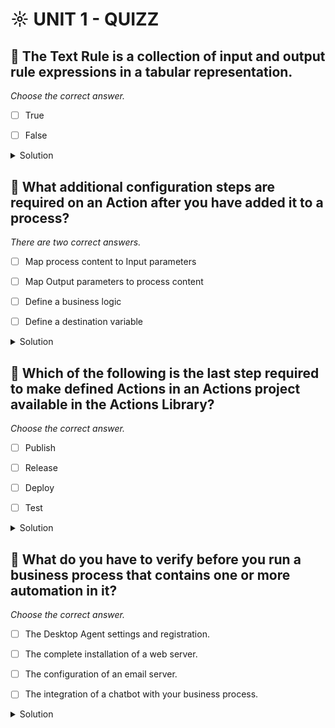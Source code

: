 # ☼ UNIT 1 - QUIZZ

## :small_red_triangle_down: The Text Rule is a collection of input and output rule expressions in a tabular representation.

_Choose the correct answer._

- [ ] True

- [ ] False

<details>
  <summary>Solution</summary>

- [ ] True

- [ ] False

</details>

## :small_red_triangle_down: What additional configuration steps are required on an Action after you have added it to a process?

_There are two correct answers._

- [ ] Map process content to Input parameters

- [ ] Map Output parameters to process content

- [ ] Define a business logic

- [ ] Define a destination variable

<details>
  <summary>Solution</summary>

- [ ] Map process content to Input parameters

- [ ] Map Output parameters to process content

- [ ] Define a business logic

- [ ] Define a destination variable

</details>

## :small_red_triangle_down: Which of the following is the last step required to make defined Actions in an Actions project available in the Actions Library?

_Choose the correct answer._

- [ ] Publish

- [ ] Release

- [ ] Deploy

- [ ] Test

<details>
  <summary>Solution</summary>

- [ ] Publish

- [ ] Release

- [ ] Deploy

- [ ] Test

</details>

## :small_red_triangle_down: What do you have to verify before you run a business process that contains one or more automation in it?

_Choose the correct answer._

- [ ] The Desktop Agent settings and registration.

- [ ] The complete installation of a web server.

- [ ] The configuration of an email server.

- [ ] The integration of a chatbot with your business process.

<details>
  <summary>Solution</summary>

- [ ] The Desktop Agent settings and registration.

- [ ] The complete installation of a web server.

- [ ] The configuration of an email server.

- [ ] The integration of a chatbot with your business process.

</details>
